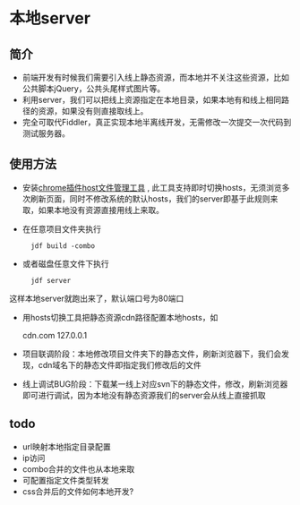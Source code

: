 # 本地server

## 简介
* 前端开发有时候我们需要引入线上静态资源，而本地并不关注这些资源，比如公共脚本jQuery，公共头尾样式图片等。
* 利用server，我们可以把线上资源指定在本地目录，如果本地有和线上相同路径的资源，如果没有则直接取线上。
* 完全可取代Fiddler，真正实现本地半离线开发，无需修改一次提交一次代码到测试服务器。

## 使用方法

* 安装[chrome插件host文件管理工具](https://chrome.google.com/webstore/detail/hostadmin/oklkidkfohahankieehkeenbillligdn) , 此工具支持即时切换hosts，无须浏览多次刷新页面，同时不修改系统的默认hosts，我们的server即基于此规则来取，如果本地没有资源直接用线上来取。

* 在任意项目文件夹执行

		jdf build -combo

* 或者磁盘任意文件下执行
	
		jdf server

这样本地server就跑出来了，默认端口号为80端口

* 用hosts切换工具把静态资源cdn路径配置本地hosts，如

	cdn.com 127.0.0.1

* 项目联调阶段：本地修改项目文件夹下的静态文件，刷新浏览器下，我们会发现，cdn域名下的静态文件即指定我们修改后的文件
* 线上调试BUG阶段：下载某一线上对应svn下的静态文件，修改，刷新浏览器即可进行调试，因为本地没有静态资源我们的server会从线上直接抓取

## todo

* url映射本地指定目录配置
* ip访问
* combo合并的文件也从本地来取
* 可配置指定文件类型转发
* css合并后的文件如何本地开发?
